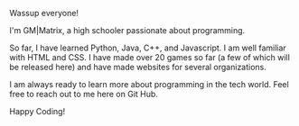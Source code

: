 Wassup everyone!

I'm GM|Matrix, a high schooler passionate about programming.

So far, I have learned Python, Java, C++, and Javascript. I am well familiar with HTML and CSS. I have made over 20 games so far (a few of which will be released here) and 
have made websites for several organizations.

I am always ready to learn more about programming in the tech world. Feel free to reach out to me here on Git Hub.

Happy Coding!

<!---
GMMATRIX/GMMATRIX is a ✨ special ✨ repository because its `README.md` (this file) appears on your GitHub profile.
You can click the Preview link to take a look at your changes.
--->
